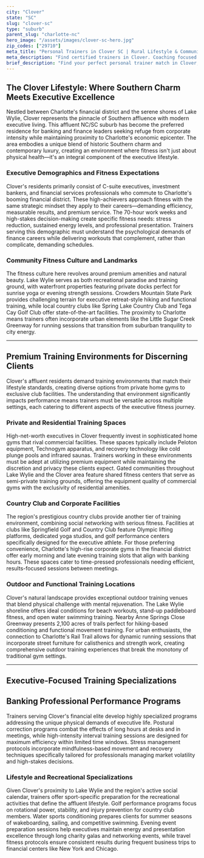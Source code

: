 ```yaml
---
city: "Clover"
state: "SC"
slug: "clover-sc"
type: "suburb"
parent_slug: "charlotte-nc"
hero_image: "/assets/images/clover-sc-hero.jpg"
zip_codes: ["29710"]
meta_title: "Personal Trainers in Clover SC | Rural Lifestyle & Community Fitness"
meta_description: "Find certified trainers in Clover. Coaching focused on accessible community recreation, strength routines, and family wellness."
brief_description: "Find your perfect personal trainer match in Clover, SC, serving Charlotte's elite banking and finance executives. Our exclusive service connects you with certified professionals who understand the demands of high-growth careers and Southern affluence. Whether you need executive stress management workouts, country club training sessions, or private home fitness solutions, we match you with trainers specializing in your specific goals. Serving Lake Wylie, Tega Cay, and the greater Charlotte metro area, we deliver personalized fitness partnerships for discerning clients who expect excellence in every aspect of their lifestyle."
---
```

## The Clover Lifestyle: Where Southern Charm Meets Executive Excellence

Nestled between Charlotte's financial district and the serene shores of Lake Wylie, Clover represents the pinnacle of Southern affluence with modern executive living. This affluent NC/SC suburb has become the preferred residence for banking and finance leaders seeking refuge from corporate intensity while maintaining proximity to Charlotte's economic epicenter. The area embodies a unique blend of historic Southern charm and contemporary luxury, creating an environment where fitness isn't just about physical health—it's an integral component of the executive lifestyle.

### Executive Demographics and Fitness Expectations

Clover's residents primarily consist of C-suite executives, investment bankers, and financial services professionals who commute to Charlotte's booming financial district. These high-achievers approach fitness with the same strategic mindset they apply to their careers—demanding efficiency, measurable results, and premium service. The 70-hour work weeks and high-stakes decision-making create specific fitness needs: stress reduction, sustained energy levels, and professional presentation. Trainers serving this demographic must understand the psychological demands of finance careers while delivering workouts that complement, rather than complicate, demanding schedules.

### Community Fitness Culture and Landmarks

The fitness culture here revolves around premium amenities and natural beauty. Lake Wylie serves as both recreational paradise and training ground, with waterfront properties featuring private docks perfect for sunrise yoga or evening strength sessions. Crowders Mountain State Park provides challenging terrain for executive retreat-style hiking and functional training, while local country clubs like Spring Lake Country Club and Tega Cay Golf Club offer state-of-the-art facilities. The proximity to Charlotte means trainers often incorporate urban elements like the Little Sugar Creek Greenway for running sessions that transition from suburban tranquility to city energy.

---

## Premium Training Environments for Discerning Clients

Clover's affluent residents demand training environments that match their lifestyle standards, creating diverse options from private home gyms to exclusive club facilities. The understanding that environment significantly impacts performance means trainers must be versatile across multiple settings, each catering to different aspects of the executive fitness journey.

### Private and Residential Training Spaces

High-net-worth executives in Clover frequently invest in sophisticated home gyms that rival commercial facilities. These spaces typically include Peloton equipment, Technogym apparatus, and recovery technology like cold plunge pools and infrared saunas. Trainers working in these environments must be adept at utilizing premium equipment while maintaining the discretion and privacy these clients expect. Gated communities throughout Lake Wylie and the Clover area feature shared fitness centers that serve as semi-private training grounds, offering the equipment quality of commercial gyms with the exclusivity of residential amenities.

### Country Club and Corporate Facilities

The region's prestigious country clubs provide another tier of training environment, combining social networking with serious fitness. Facilities at clubs like Springfield Golf and Country Club feature Olympic lifting platforms, dedicated yoga studios, and golf performance centers specifically designed for the executive athlete. For those preferring convenience, Charlotte's high-rise corporate gyms in the financial district offer early morning and late evening training slots that align with banking hours. These spaces cater to time-pressed professionals needing efficient, results-focused sessions between meetings.

### Outdoor and Functional Training Locations

Clover's natural landscape provides exceptional outdoor training venues that blend physical challenge with mental rejuvenation. The Lake Wylie shoreline offers ideal conditions for beach workouts, stand-up paddleboard fitness, and open water swimming training. Nearby Anne Springs Close Greenway presents 2,100 acres of trails perfect for hiking-based conditioning and functional movement training. For urban enthusiasts, the connection to Charlotte's Rail Trail allows for dynamic running sessions that incorporate street furniture for calisthenics and strength work, creating comprehensive outdoor training experiences that break the monotony of traditional gym settings.

---

## Executive-Focused Training Specializations

## Banking Professional Performance Programs

Trainers serving Clover's financial elite develop highly specialized programs addressing the unique physical demands of executive life. Postural correction programs combat the effects of long hours at desks and in meetings, while high-intensity interval training sessions are designed for maximum efficiency within limited time windows. Stress management protocols incorporate mindfulness-based movement and recovery techniques specifically tailored for professionals managing market volatility and high-stakes decisions.

### Lifestyle and Recreational Specializations

Given Clover's proximity to Lake Wylie and the region's active social calendar, trainers offer sport-specific preparation for the recreational activities that define the affluent lifestyle. Golf performance programs focus on rotational power, stability, and injury prevention for country club members. Water sports conditioning prepares clients for summer seasons of wakeboarding, sailing, and competitive swimming. Evening event preparation sessions help executives maintain energy and presentation excellence through long charity galas and networking events, while travel fitness protocols ensure consistent results during frequent business trips to financial centers like New York and Chicago.